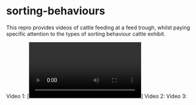 # sorting-behaviours

This repro provides videos of cattle feeding at a feed trough, whilst paying specific attention to the types of sorting behaviour cattle exhibit. 

Video 1: [![Digging]([https://asciinema.org/a/113463.png](https://github.com/georginaanna/sorting-behaviours/blob/main/digging.mp4)https://github.com/georginaanna/sorting-behaviours/blob/main/digging.mp4)]
Video 2:
Video 3: 
